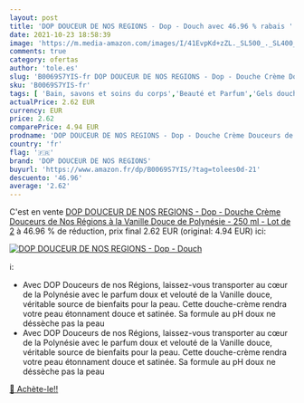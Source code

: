 ```yaml
---
layout: post
title: 'DOP DOUCEUR DE NOS REGIONS - Dop - Douch avec 46.96 % rabais '
date: 2021-10-23 18:58:39
image: 'https://m.media-amazon.com/images/I/41EvpKd+zZL._SL500_._SL400_.jpg'
comments: true
category: ofertas
author: 'tole.es'
slug: 'B0069S7YIS-fr DOP DOUCEUR DE NOS REGIONS - Dop - Douche Crème Douceurs...'
sku: 'B0069S7YIS-fr'
tags: [ 'Bain, savons et soins du corps','Beauté et Parfum','Gels douche','Savons et gels douche','dop douceur de nos regions', ]
actualPrice: 2.62 EUR
currency: EUR
price: 2.62
comparePrice: 4.94 EUR
prodname: 'DOP DOUCEUR DE NOS REGIONS - Dop - Douche Crème Douceurs de Nos Régions à la Vanille Douce de Polynésie - 250 ml - Lot de 2'
country: 'fr'
flag: '🇫🇷'
brand: 'DOP DOUCEUR DE NOS REGIONS'
buyurl: 'https://www.amazon.fr/dp/B0069S7YIS/?tag=tolees0d-21'
descuento: '46.96'
average: '2.62'
---
```


C'est en vente [DOP DOUCEUR DE NOS REGIONS - Dop - Douche Crème Douceurs de Nos Régions à la Vanille Douce de Polynésie - 250 ml - Lot de 2](https://www.amazon.fr/dp/B0069S7YIS/?tag=tolees0d-21)  à  46.96 % de réduction, prix final  2.62 EUR (original: 4.94 EUR) ici:

[![DOP DOUCEUR DE NOS REGIONS - Dop - Douch](https://m.media-amazon.com/images/I/41EvpKd+zZL._SL500_._SL400_.jpg)](https://www.amazon.fr/dp/B0069S7YIS/?tag=tolees0d-21)

ℹ️:

- Avec DOP Douceurs de nos Régions, laissez-vous transporter au cœur de la Polynésie avec le parfum doux et velouté de la Vanille douce, véritable source de bienfaits pour la peau. Cette douche-crème rendra votre peau étonnament douce et satinée. Sa formule au pH doux ne déssèche pas la peau
- Avec DOP Douceurs de nos Régions, laissez-vous transporter au cœur de la Polynésie avec le parfum doux et velouté de la Vanille douce, véritable source de bienfaits pour la peau. Cette douche-crème rendra votre peau étonnament douce et satinée. Sa formule au pH doux ne déssèche pas la peau

[🛒 Achète-le!!](https://www.amazon.fr/dp/B0069S7YIS/?tag=tolees0d-21)
